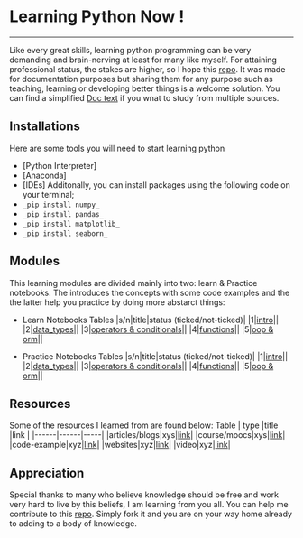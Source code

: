 # Learning Python Now !
<hr>

Like every great skills, learning  python programming can be very demanding and brain-nerving at least for many like myself. 
For attaining professional status, the stakes are higher, so I hope this [repo](). It was made for documentation purposes but
sharing them for any purpose such as teaching, learning or developing better things is a welcome solution. 
You can find a simplified [Doc text](https://docs.google.com/document/d/1aOLqwUTdpQ0mBYYTsIEmiEV5K2bdEbWj27ihKbODoKw/edit?usp=sharing) if you wnat to study from multiple sources.


## Installations
Here are some tools you will need to start learning python
- [Python Interpreter]
- [Anaconda]
- [IDEs]
Additonally, you can install packages using the following code on your terminal;
- `_pip install numpy_`
- `_pip install pandas_`
- `_pip install matplotlib_`
- `_pip install seaborn_`

## Modules
This learning modules are divided mainly into two: learn & Practice notebooks. 
The  introduces the concepts with some code examples and the the latter help you practice by doing more abstarct things:

- Learn Notebooks Tables
|s/n|title|status (ticked/not-ticked)|
|1|[intro](xyz.com)||
|2|[data_types](xyz.com)||
|3|[operators & conditionals](xyz.com)||
|4|[functions](xyz.com)||
|5|[oop & orm](xyz.com)||

- Practice Notebooks Tables
|s/n|title|status (ticked/not-ticked)|
|1|[intro](xyz.com)||
|2|[data_types](xyz.com)||
|3|[operators & conditionals](xyz.com)||
|4|[functions](xyz.com)||
|5|[oop & orm](xyz.com)||

## Resources
Some of the resources I learned from are found below:
Table
| type |title |link |
|------|------|-----|
|articles/blogs|xys|[link](xyz.com)|
|course/moocs|xys|[link](xyz.com)|
|code-example|xyz|[link](xyz.com)|
|websites|xyz|[link](xyz.com)|
|video|xyz|[link](xyz.com)|


## Appreciation
Special thanks to many who believe knowledge should be free and work very hard to live by this beliefs, I am learning from you all. 
You can help me contribute to this [repo](https://github.com/chisomloius/iLearnPY). Simply fork it and you are on your way home already 
to adding to a body of knowledge.